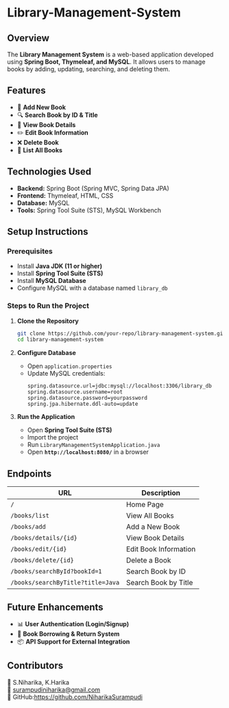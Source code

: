 # Library-Management-System

## Overview
The **Library Management System** is a web-based application developed using **Spring Boot, Thymeleaf, and MySQL**. It allows users to manage books by adding, updating, searching, and deleting them.

## Features
- 📌 **Add New Book**  
- 🔍 **Search Book by ID & Title**  
- 📖 **View Book Details**  
- ✏️ **Edit Book Information**  
- ❌ **Delete Book**  
- 📃 **List All Books**  

## Technologies Used
- **Backend:** Spring Boot (Spring MVC, Spring Data JPA)  
- **Frontend:** Thymeleaf, HTML, CSS  
- **Database:** MySQL  
- **Tools:** Spring Tool Suite (STS), MySQL Workbench  

## Setup Instructions
### Prerequisites
- Install **Java JDK (11 or higher)**
- Install **Spring Tool Suite (STS)**
- Install **MySQL Database**
- Configure MySQL with a database named `library_db`

### Steps to Run the Project
1. **Clone the Repository**  
   ```sh
   git clone https://github.com/your-repo/library-management-system.git
   cd library-management-system
   ```

2. **Configure Database**  
   - Open `application.properties`
   - Update MySQL credentials:
     ```properties
     spring.datasource.url=jdbc:mysql://localhost:3306/library_db
     spring.datasource.username=root
     spring.datasource.password=yourpassword
     spring.jpa.hibernate.ddl-auto=update
     ```

3. **Run the Application**  
   - Open **Spring Tool Suite (STS)**  
   - Import the project  
   - Run `LibraryManagementSystemApplication.java`  
   - Open **`http://localhost:8080/`** in a browser

## Endpoints
| URL | Description |
|------|-------------|
| `/` | Home Page |
| `/books/list` | View All Books |
| `/books/add` | Add a New Book |
| `/books/details/{id}` | View Book Details |
| `/books/edit/{id}` | Edit Book Information |
| `/books/delete/{id}` | Delete a Book |
| `/books/searchById?bookId=1` | Search Book by ID |
| `/books/searchByTitle?title=Java` | Search Book by Title |

## Future Enhancements
- 📊 **User Authentication (Login/Signup)**  
- 📅 **Book Borrowing & Return System**  
- 📦 **API Support for External Integration**  

## Contributors
👤 S.Niharika, K.Harika  
📧 surampudiniharika@gmail.com  
📂 GitHub:https://github.com/NiharikaSurampudi

